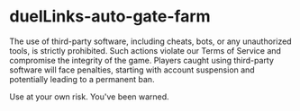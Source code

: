# duelLinks-auto-gate-farm
The use of third-party software, including cheats, bots, or any unauthorized tools, is strictly prohibited. Such actions violate our Terms of Service and compromise the integrity of the game.
Players caught using third-party software will face penalties, starting with account suspension and potentially leading to a permanent ban.

Use at your own risk. You've been warned.